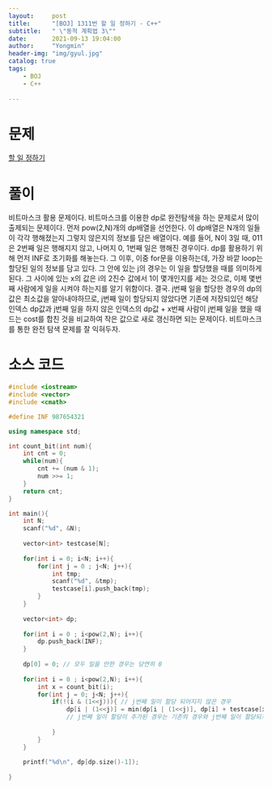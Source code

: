 ```yaml
---
layout:     post
title:      "[BOJ] 1311번 할 일 정하기 - C++"
subtitle:   " \"동적 계획법 3\""
date:       2021-09-13 19:04:00
author:     "Yongmin"
header-img: "img/gyul.jpg"
catalog: true
tags:
    - BOJ
    - C++
  
---
```


# 문제
[할 일 정하기](https://www.acmicpc.net/problem/1311)

# 풀이

비트마스크 활용 문제이다. 비트마스크를 이용한 dp로 완전탐색을 하는 문제로서 많이 출제되는 문제이다. 먼저 pow(2,N)개의 dp배열을 선언한다. 이 dp배열은 N개의 일들이 각각 행해졌는지 그렇지 않은지의 정보를 담은 배열이다. 예를 들어, N이 3일 때, 011은 2번째 일은 행해지지 않고, 나머지 0, 1번째 일은 행해진 경우이다. dp를 활용하기 위해 먼저 INF로 초기화를 해놓는다.
그 이후, 이중 for문을 이용하는데, 가장 바깥 loop는 할당된 일의 정보를 담고 있다. 그 안에 있는 j의 경우는 이 일을 할당했을 때를 의미하게 된다. 그 사이에 있는 x의 값은 i의 2진수 값에서 1이 몇개인지를 세는 것으로, 이제 몇번째 사람에게 일을 시켜야 하는지를 알기 위함이다. 결국. j번째 일을 할당한 경우의 dp의 값은 최소값을 알아내야하므로, j번째 일이 할당되지 않았다면 기존에 저장되있던 해당 인덱스 dp값과 j번째 일을 하지 않은 인덱스의 dp값 + x번째 사람이 j번째 일을 했을 때 드는 cost를 합친 것을 비교하여 작은 값으로 새로 갱신하면 되는 문제이다. 비트마스크를 통한 완전 탐색 문제를 잘 익혀두자.


# 소스 코드

```c++
#include <iostream>
#include <vector>
#include <cmath>

#define INF 987654321

using namespace std;

int count_bit(int num){
    int cnt = 0;
    while(num){
        cnt += (num & 1);
        num >>= 1;
    }
    return cnt;
}

int main(){
    int N;
    scanf("%d", &N);
    
    vector<int> testcase[N];
    
    for(int i = 0; i<N; i++){
        for(int j = 0 ; j<N; j++){
            int tmp;
            scanf("%d", &tmp);
            testcase[i].push_back(tmp);
        }
    }
    
    vector<int> dp;
    
    for(int i = 0 ; i<pow(2,N); i++){
        dp.push_back(INF);
    }
    
    dp[0] = 0; // 모두 일을 안한 경우는 당연히 0
    
    for(int i = 0 ; i<pow(2,N); i++){
        int x = count_bit(i);
        for(int j = 0; j<N; j++){
            if(!(i & (1<<j))){ // j번째 일이 할당 되어지지 않은 경우
                dp[i | (1<<j)] = min(dp[i | (1<<j)], dp[i] + testcase[x][j]);
                // j번째 일이 할당이 추가된 경우는 기존의 경우와 j번째 일이 할당되지 않은 경우에 x번째 사람이 j번째 일을 하는 경우를 합한 경우와 비교하여 작은 것으로 할당
                
            }
        }
    }
    
    printf("%d\n", dp[dp.size()-1]);
    
}
```
